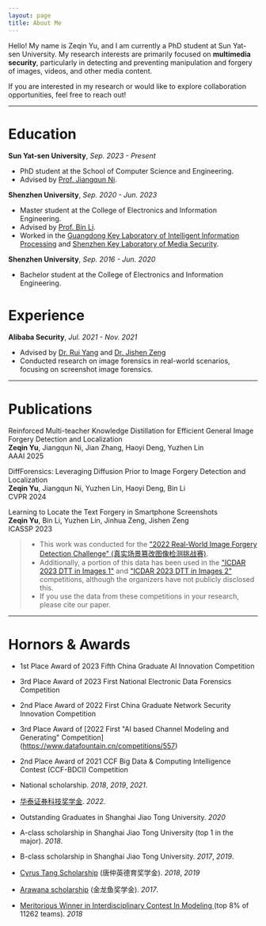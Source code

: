 ```yaml
---
layout: page
title: About Me
---
```


Hello! My name is Zeqin Yu, and I am currently a PhD student at Sun Yat-sen University. 
My research interests are primarily focused on **multimedia security**, particularly in detecting and preventing manipulation and forgery of images, videos, and other media content.

If you are interested in my research or would like to explore collaboration opportunities, feel free to reach out!

----------------------------

# Education

**Sun Yat-sen University**, *Sep. 2023 - Present*

- PhD student at the School of Computer Science and Engineering.
- Advised by [Prof. Jiangqun Ni](https://scst.sysu.edu.cn/members/members01/1408534.htm).

**Shenzhen University**, *Sep. 2020 - Jun. 2023*

- Master student at the College of Electronics and Information Engineering.
- Advised by [Prof. Bin Li](https://scholar.google.com/citations?user=g0iR9IkAAAAJ&hl=en).
- Worked in the [Guangdong Key Laboratory of Intelligent Information Processing](https://iip.szu.edu.cn/) and [Shenzhen Key Laboratory of Media Security](https://media-sec.szu.edu.cn/index.htm).


**Shenzhen University**, *Sep. 2016 - Jun. 2020*

- Bachelor student at the College of Electronics and Information Engineering.


# Experience
**Alibaba Security**, *Jul. 2021 - Nov. 2021*

- Advised by [Dr. Rui Yang](https://ieeexplore.ieee.org/author/37089437837) and [Dr. Jishen Zeng](https://scholar.google.com/citations?user=KCpNs7cAAAAJ&hl=en)
- Conducted research on image forensics in real-world scenarios, focusing on screenshot image forensics.

----------------------------

# Publications

Reinforced Multi-teacher Knowledge Distillation for Efficient General Image Forgery Detection and Localization  
**Zeqin Yu**, Jiangqun Ni, Jian Zhang, Haoyi Deng, Yuzhen Lin  
AAAI 2025

DiffForensics: Leveraging Diffusion Prior to Image Forgery Detection and Localization  
**Zeqin Yu**, Jiangqun Ni, Yuzhen Lin, Haoyi Deng, Bin Li   
CVPR 2024

Learning to Locate the Text Forgery in Smartphone Screenshots  
**Zeqin Yu**, Bin Li, Yuzhen Lin, Jinhua Zeng, Jishen Zeng  
ICASSP 2023  
> - This work was conducted for the ["2022 Real-World Image Forgery Detection Challenge" (真实场景篡改图像检测挑战赛)](https://tianchi.aliyun.com/competition/entrance/531945/introduction?spm=5176.12281949.1003.1.c90d2448TlNT6k). 
> - Additionally, a portion of this data has been used in the ["ICDAR 2023 DTT in Images 1"](https://link-to-images1) and ["ICDAR 2023 DTT in Images 2"](https://link-to-images2) competitions, although the organizers have not publicly disclosed this.
> - If you use the data from these competitions in your research, please cite our paper.

----------------------------

# Hornors & Awards

- 1st Place Award of 2023 Fifth China Graduate AI Innovation Competition   
- 3rd Place Award of 2023 First National Electronic Data Forensics Competition  
- 2nd Place Award of 2022 First China Graduate Network Security Innovation Competition  
- 3rd Place Award of [2022 First "AI based Channel Modeling and Generating" Competition] (https://www.datafountain.cn/competitions/557)  
- 2nd Place Award of 2021 CCF Big Data & Computing Intelligence Contest (CCF-BDCI) Competition  


- National scholarship.  *2018*, *2019*, *2021*.
- [华泰证券科技奖学金](https://cs.pku.edu.cn/info/1428/3643.htm).  *2022*.
- Outstanding Graduates in Shanghai Jiao Tong University.  *2020*
- A-class scholarship in Shanghai Jiao Tong University (top 1 in the major). *2018*.
- B-class scholarship in Shanghai Jiao Tong University.  *2017*, *2019*.
- [Cyrus Tang Scholarship](http://www.tangfoundation.org.cn/)  (唐仲英德育奖学金). *2018*, *2019*
- [Arawana scholarship](https://jjh.jinlongyu.cn/project/index.aspx?NC=105003002) (金龙鱼奖学金).  *2017*.
- [Meritorious Winner in Interdisciplinary Contest In Modeling ](https://www.comap.com/undergraduate/contests/)(top 8% of 11262 teams).  *2018*

